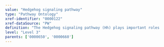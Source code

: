 ```yaml
---
value: "Hedgehog signaling pathway"
type: "Pathway Ontology"
xref-identifier: "0000122"
xref-dataSource: "PW"
definition: "The Hedgehog signaling pathway (Hh) plays important roles in vertebrate embryogenesis, particularly in the differentiation of the neural tube, in vasculogenesis and angiogenesis. Post-embryonically it is believed to play a homeostatic role in the maintenance of stem cells. Alteration of the pathway has been implicated in a number of human cancers."
level: "Level 3"
parents: ['0000650', '0000660']
---
```

